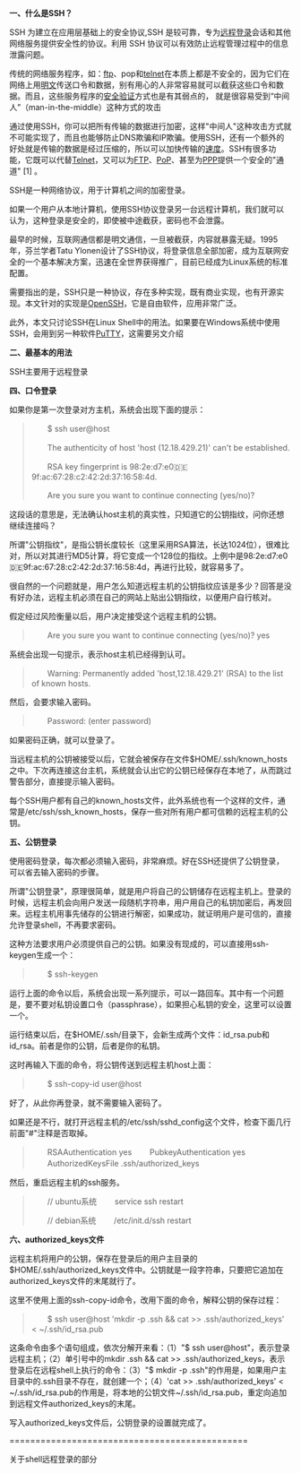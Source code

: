 **一、什么是SSH？**

SSH 为建立在应用层基础上的安全协议,SSH 是较可靠，专为[远程登录](https://baike.baidu.com/item/远程登录/1071998)会话和其他网络服务提供安全性的协议。利用 SSH 协议可以有效防止远程管理过程中的信息泄露问题。



传统的网络服务程序，如：[ftp](https://baike.baidu.com/item/ftp)、pop和[telnet](https://baike.baidu.com/item/telnet)在本质上都是不安全的，因为它们在网络上用[明文](https://baike.baidu.com/item/明文)传送口令和数据，别有用心的人非常容易就可以截获这些口令和数据。而且，这些服务程序的[安全验证](https://baike.baidu.com/item/安全验证)方式也是有其弱点的， 就是很容易受到“中间人”（man-in-the-middle）这种方式的攻击



通过使用SSH，你可以把所有传输的数据进行加密，这样"中间人"这种攻击方式就不可能实现了，而且也能够防止DNS欺骗和IP欺骗。使用SSH，还有一个额外的好处就是传输的数据是经过压缩的，所以可以加快传输的[速度](https://baike.baidu.com/item/速度/5456)。SSH有很多功能，它既可以代替[Telnet](https://baike.baidu.com/item/Telnet)，又可以为[FTP](https://baike.baidu.com/item/FTP)、[PoP](https://baike.baidu.com/item/PoP)、甚至为[PPP](https://baike.baidu.com/item/PPP)提供一个安全的"通道" [1] 。



SSH是一种网络协议，用于计算机之间的加密登录。

如果一个用户从本地计算机，使用SSH协议登录另一台远程计算机，我们就可以认为，这种登录是安全的，即使被中途截获，密码也不会泄露。

最早的时候，互联网通信都是明文通信，一旦被截获，内容就暴露无疑。1995年，芬兰学者Tatu Ylonen设计了SSH协议，将登录信息全部加密，成为互联网安全的一个基本解决方案，迅速在全世界获得推广，目前已经成为Linux系统的标准配置。

需要指出的是，SSH只是一种协议，存在多种实现，既有商业实现，也有开源实现。本文针对的实现是[OpenSSH](http://www.openssh.com/)，它是自由软件，应用非常广泛。

此外，本文只讨论SSH在Linux Shell中的用法。如果要在Windows系统中使用SSH，会用到另一种软件[PuTTY](http://www.chiark.greenend.org.uk/~sgtatham/putty)，这需要另文介绍

**二、最基本的用法**

SSH主要用于远程登录



**四、口令登录**

如果你是第一次登录对方主机，系统会出现下面的提示：

> 　　$ ssh user@host
>
> 　　The authenticity of host 'host (12.18.429.21)' can't be established.
>
> 　　RSA key fingerprint is 98:2e:d7:e0:de:9f:ac:67:28:c2:42:2d:37:16:58:4d.
>
> 　　Are you sure you want to continue connecting (yes/no)?

这段话的意思是，无法确认host主机的真实性，只知道它的公钥指纹，问你还想继续连接吗？

所谓"公钥指纹"，是指公钥长度较长（这里采用RSA算法，长达1024位），很难比对，所以对其进行MD5计算，将它变成一个128位的指纹。上例中是98:2e:d7:e0:de:9f:ac:67:28:c2:42:2d:37:16:58:4d，再进行比较，就容易多了。

很自然的一个问题就是，用户怎么知道远程主机的公钥指纹应该是多少？回答是没有好办法，远程主机必须在自己的网站上贴出公钥指纹，以便用户自行核对。

假定经过风险衡量以后，用户决定接受这个远程主机的公钥。

> 　　Are you sure you want to continue connecting (yes/no)? yes

系统会出现一句提示，表示host主机已经得到认可。

> 　　Warning: Permanently added 'host,12.18.429.21' (RSA) to the list of known hosts.

然后，会要求输入密码。

> 　　Password: (enter password)

如果密码正确，就可以登录了。

当远程主机的公钥被接受以后，它就会被保存在文件$HOME/.ssh/known_hosts之中。下次再连接这台主机，系统就会认出它的公钥已经保存在本地了，从而跳过警告部分，直接提示输入密码。

每个SSH用户都有自己的known_hosts文件，此外系统也有一个这样的文件，通常是/etc/ssh/ssh_known_hosts，保存一些对所有用户都可信赖的远程主机的公钥。

**五、公钥登录**

使用密码登录，每次都必须输入密码，非常麻烦。好在SSH还提供了公钥登录，可以省去输入密码的步骤。

所谓"公钥登录"，原理很简单，就是用户将自己的公钥储存在远程主机上。登录的时候，远程主机会向用户发送一段随机字符串，用户用自己的私钥加密后，再发回来。远程主机用事先储存的公钥进行解密，如果成功，就证明用户是可信的，直接允许登录shell，不再要求密码。

这种方法要求用户必须提供自己的公钥。如果没有现成的，可以直接用ssh-keygen生成一个：

> 　　$ ssh-keygen

运行上面的命令以后，系统会出现一系列提示，可以一路回车。其中有一个问题是，要不要对私钥设置口令（passphrase），如果担心私钥的安全，这里可以设置一个。

运行结束以后，在$HOME/.ssh/目录下，会新生成两个文件：id_rsa.pub和id_rsa。前者是你的公钥，后者是你的私钥。

这时再输入下面的命令，将公钥传送到远程主机host上面：

> 　　$ ssh-copy-id user@host

好了，从此你再登录，就不需要输入密码了。

如果还是不行，就打开远程主机的/etc/ssh/sshd_config这个文件，检查下面几行前面"#"注释是否取掉。

> 　　RSAAuthentication yes
> 　　PubkeyAuthentication yes
> 　　AuthorizedKeysFile .ssh/authorized_keys

然后，重启远程主机的ssh服务。

> 　　// ubuntu系统
> 　　service ssh restart
>
> 　　// debian系统
> 　　/etc/init.d/ssh restart

**六、authorized_keys文件**

远程主机将用户的公钥，保存在登录后的用户主目录的$HOME/.ssh/authorized_keys文件中。公钥就是一段字符串，只要把它追加在authorized_keys文件的末尾就行了。

这里不使用上面的ssh-copy-id命令，改用下面的命令，解释公钥的保存过程：

> 　　$ ssh user@host 'mkdir -p .ssh && cat >> .ssh/authorized_keys' < ~/.ssh/id_rsa.pub

这条命令由多个语句组成，依次分解开来看：（1）"$ ssh user@host"，表示登录远程主机；（2）单引号中的mkdir .ssh && cat >> .ssh/authorized_keys，表示登录后在远程shell上执行的命令：（3）"$ mkdir -p .ssh"的作用是，如果用户主目录中的.ssh目录不存在，就创建一个；（4）'cat >> .ssh/authorized_keys' < ~/.ssh/id_rsa.pub的作用是，将本地的公钥文件~/.ssh/id_rsa.pub，重定向追加到远程文件authorized_keys的末尾。

写入authorized_keys文件后，公钥登录的设置就完成了。

==============================================

关于shell远程登录的部分